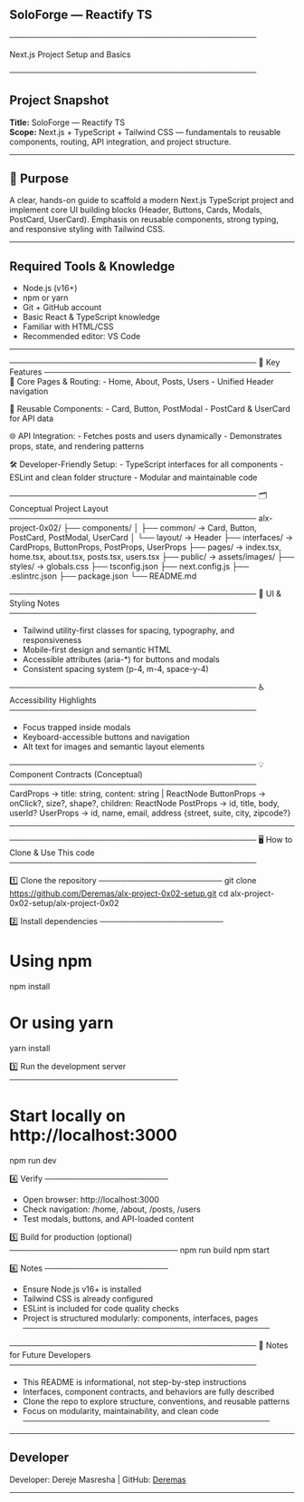 ## SoloForge — Reactify TS

────────────────────────────────────────────

Next.js Project Setup and Basics

────────────────────────────────────────────

## Project Snapshot

**Title:** SoloForge — Reactify TS  
**Scope:** Next.js + TypeScript + Tailwind CSS — fundamentals to reusable components, routing, API integration, and project structure.

---

## 🎯 Purpose

A clear, hands-on guide to scaffold a modern Next.js TypeScript project and implement core UI building blocks (Header, Buttons, Cards, Modals, PostCard, UserCard). Emphasis on reusable components, strong typing, and responsive styling with Tailwind CSS.

---

## Required Tools & Knowledge

- Node.js (v16+)
- npm or yarn
- Git + GitHub account
- Basic React & TypeScript knowledge
- Familiar with HTML/CSS
- Recommended editor: VS Code

---

────────────────────────────────────────────
🎯 Key Features
────────────────────────────────────────────
🧭 Core Pages & Routing: - Home, About, Posts, Users - Unified Header navigation

🧩 Reusable Components: - Card, Button, PostModal - PostCard & UserCard for API data

🌐 API Integration: - Fetches posts and users dynamically - Demonstrates props, state, and rendering patterns

🛠 Developer-Friendly Setup: - TypeScript interfaces for all components - ESLint and clean folder structure - Modular and maintainable code

────────────────────────────────────────────
🗂 Conceptual Project Layout
────────────────────────────────────────────
alx-project-0x02/
├── components/
│ ├── common/ → Card, Button, PostCard, PostModal, UserCard
│ └── layout/ → Header
├── interfaces/ → CardProps, ButtonProps, PostProps, UserProps
├── pages/ → index.tsx, home.tsx, about.tsx, posts.tsx, users.tsx
├── public/ → assets/images/
├── styles/ → globals.css
├── tsconfig.json
├── next.config.js
├── .eslintrc.json
├── package.json
└── README.md

────────────────────────────────────────────
🎨 UI & Styling Notes
────────────────────────────────────────────

- Tailwind utility-first classes for spacing, typography, and responsiveness
- Mobile-first design and semantic HTML
- Accessible attributes (aria-\*) for buttons and modals
- Consistent spacing system (p-4, m-4, space-y-4)

────────────────────────────────────────────
♿ Accessibility Highlights
────────────────────────────────────────────

- Focus trapped inside modals
- Keyboard-accessible buttons and navigation
- Alt text for images and semantic layout elements

────────────────────────────────────────────
💡 Component Contracts (Conceptual)
────────────────────────────────────────────
CardProps → title: string, content: string | ReactNode
ButtonProps → onClick?, size?, shape?, children: ReactNode
PostProps → id, title, body, userId?
UserProps → id, name, email, address {street, suite, city, zipcode?}

---

────────────────────────────────────────────
🖥 How to Clone & Use This code
────────────────────────────────────────────

1️⃣ Clone the repository
──────────────────────
git clone https://github.com/Deremas/alx-project-0x02-setup.git
cd alx-project-0x02-setup/alx-project-0x02

2️⃣ Install dependencies
──────────────────────

# Using npm

npm install

# Or using yarn

yarn install

3️⃣ Run the development server
──────────────────────────────

# Start locally on http://localhost:3000

npm run dev

4️⃣ Verify
──────────────────────

- Open browser: http://localhost:3000
- Check navigation: /home, /about, /posts, /users
- Test modals, buttons, and API-loaded content

5️⃣ Build for production (optional)
──────────────────────────────
npm run build
npm start

6️⃣ Notes
──────────────────────

- Ensure Node.js v16+ is installed
- Tailwind CSS is already configured
- ESLint is included for code quality checks
- Project is structured modularly: components, interfaces, pages
  ────────────────────────────────────────────

────────────────────────────────────────────
🔑 Notes for Future Developers
────────────────────────────────────────────

- This README is informational, not step-by-step instructions
- Interfaces, component contracts, and behaviors are fully described
- Clone the repo to explore structure, conventions, and reusable patterns
- Focus on modularity, maintainability, and clean code
  ────────────────────────────────────────────

---

## Developer

Developer: Dereje Masresha | GitHub: [Deremas](https://github.com/Deremas)

---

